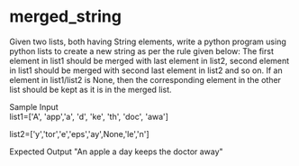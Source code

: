 # merged_string
Given two lists, both having String elements, write a python program using python lists to create a new string as per the rule given below:
The first element in list1 should be merged with last element in list2, second element in list1 should be merged with second last element in list2 and so on. If an element in list1/list2 is None, then the corresponding element in the other list should be kept as it is in the merged list. 

Sample Input	
 list1=['A', 'app','a', 'd', 'ke', 'th', 'doc', 'awa']

 list2=['y','tor','e','eps','ay',None,'le','n']

Expected Output
 "An apple a day keeps the doctor away"

